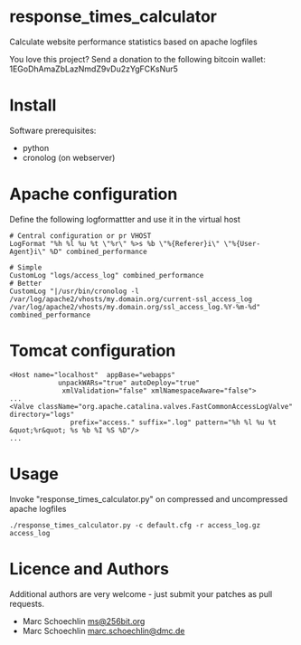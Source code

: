 response_times_calculator
=========================

Calculate website performance statistics based on apache logfiles

You love this project? Send a donation to the following bitcoin wallet: 1EGoDhAmaZbLazNmdZ9vDu2zYgFCKsNur5 

# Install


Software prerequisites:
 * python
 * cronolog (on webserver)


# Apache configuration

Define the following logformattter and use it in the virtual host
```
# Central configuration or pr VHOST
LogFormat "%h %l %u %t \"%r\" %>s %b \"%{Referer}i\" \"%{User-Agent}i\" %D" combined_performance

# Simple
CustomLog "logs/access_log" combined_performance
# Better
CustomLog "|/usr/bin/cronolog -l /var/log/apache2/vhosts/my.domain.org/current-ssl_access_log /var/log/apache2/vhosts/my.domain.org/ssl_access_log.%Y-%m-%d" combined_performance
```


# Tomcat configuration


``` 
<Host name="localhost"  appBase="webapps"
            unpackWARs="true" autoDeploy="true"
             xmlValidation="false" xmlNamespaceAware="false">
...
<Valve className="org.apache.catalina.valves.FastCommonAccessLogValve" directory="logs"  
               prefix="access." suffix=".log" pattern="%h %l %u %t &quot;%r&quot; %s %b %I %S %D"/>
...
```


# Usage

Invoke "response_times_calculator.py" on compressed and uncompressed apache logfiles

```
./response_times_calculator.py -c default.cfg -r access_log.gz access_log
```

# Licence and Authors

Additional authors are very welcome - just submit your patches as pull requests.

 * Marc Schoechlin <ms@256bit.org>
 * Marc Schoechlin <marc.schoechlin@dmc.de>


